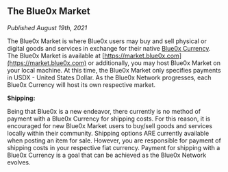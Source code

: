 ## **The Blue0x Market** ##

_Published August 19th, 2021_

The Blue0x Market is where Blue0x users may buy and sell physical or digital goods and services in exchange for their native [Blue0x Currency](currencies.md).  The Blue0x Market is available at [https://market.blue0x.com](https://market.blue0x.com) or additionally, you may host Blue0x Market on your local machine.  At this time, the Blue0x Market only specifies payments in USDX - United States Dollar.  As the Blue0x Network progresses, each Blue0x Currency will host its own respective market.  

**Shipping:**

Being that Blue0x is a new endeavor, there currently is no method of payment with a Blue0x Currency for shipping costs.  For this reason, it is encouraged for new Blue0x Market users to buy/sell goods and services locally within their community.  Shipping options ARE currently available when posting an item for sale.  However, you are responsible for payment of shipping costs in your respective fiat currency.  Payment for shipping with a Blue0x Currency is a goal that can be achieved as the Blue0x Network evolves.

